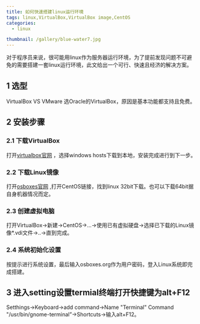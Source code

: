 ```yaml
---
title: 如何快速搭建linux运行环境
tags: linux,VirtualBox,VirtualBox image,CentOS
categories: 
  - linux

thumbnail: /gallery/blue-water7.jpg
---
```


对于程序员来说，很可能用linux作为服务器运行环境，为了提前发现问题不可避免的需要搭建一套linux运行环境，此文给出一个可行、快速且经济的解决方案。

<!-- more -->
## 1 选型

VirtualBox VS VMware
选Oracle的VirtualBox，原因是基本功能都支持且免费。

## 2 安装步骤

### 2.1 下载VirtualBox
打开[virtualbox官网](https://www.virtualbox.org/wiki/Downloads) ，选择windows hosts下载到本地，安装完成进行到下一步。

### 2.2 下载Linux镜像

打开[osboxes官网](https://www.osboxes.org/virtualbox-images/) ,打开CentOS链接，找到linux 32bit下载。也可以下载64bit据自身机器情况而定。

### 2.3 创建虚拟电脑

打开VirtualBox->新建->CentOS->...->使用已有虚拟硬盘->选择已下载的Linux镜像*.vdi文件->..->直到完成。

### 2.4 系统初始化设置

按提示进行系统设置，最后输入osboxes.org作为用户密码，登入Linux系统即完成搭建。

## 3 进入setting设置termial终端打开快捷键为alt+F12

Setthings->Keyboard->add command->Name "Terminal" Command "/usr/bin/gnome-terminal”->Shortcuts->输入alt+F12。






